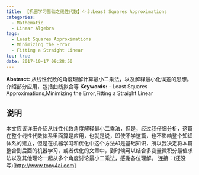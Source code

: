 ```yaml
---
title: 【机器学习基础之线性代数】4-3:Least Squares Approximations
categories:
  - Mathematic
  - Linear Algebra
tags:
  - Least Squares Approximations
  - Minimizing the Error
  - Fitting a Straight Linear
toc: true
date: 2017-10-17 09:28:50
---
```


**Abstract:** 从线性代数的角度理解计算最小二乘法，以及解释最小化误差的思想。介绍部分应用，包括曲线拟合等
**Keywords:** - Least Squares Approximations,Minimizing the Error,Fitting a Straight Linear

<!--more-->
## 说明
本文应该详细介绍从线性代数角度解释最小二乘法，但是，经过我仔细分析，这篇在整个线性代数体系里面算是应用，也就是说，即使不学这篇，也不影响整个知识体系的建立，但是在机器学习和优化中这个方法却是基础知识，所以我决定将本篇整合到后面的机器学习，或者优化的文章中，到时候可以结合多变量微积分最值求法以及其他理论一起从多个角度讨论最小二乘法，感谢各位理解。
连接：(还没写)[http://www.tony4ai.com]
